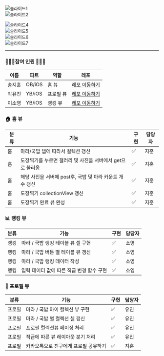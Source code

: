 

<br>

![슬라이드1](https://user-images.githubusercontent.com/60260284/99885690-41698a00-2c7a-11eb-9fed-2704d3abb0e1.png)<br>
![슬라이드2](https://user-images.githubusercontent.com/60260284/99885697-4595a780-2c7a-11eb-9f57-969b7cfff831.png)<br>

![슬라이드4](https://user-images.githubusercontent.com/60260284/99885700-46c6d480-2c7a-11eb-8513-17c0b1af56c9.png) <br>
![슬라이드5](https://user-images.githubusercontent.com/60260284/99885701-475f6b00-2c7a-11eb-8cfe-65ccf3ee5b1f.png) <br>
![슬라이드6](https://user-images.githubusercontent.com/60260284/99885702-47f80180-2c7a-11eb-80b3-93f6f8c64548.png) <br>
![슬라이드7](https://user-images.githubusercontent.com/60260284/99885703-48909800-2c7a-11eb-80a5-3408e6a4157f.png) <br>

 ---
 
### 🧑🏻‍💻참여 인원 👩🏻‍💻
|    이름  |    파트   | 역할|  레포   |
| ----    | ---- | ---- | --- |
|    송지훈  |    OB/iOS  | 홈 뷰 |[레포 이동하기](https://github.com/i-colours-u)        |
|   박유진  |   YB/iOS   |프로필 뷰| [레포 이동하기](https://github.com/brillantescene)   |
|     이소영 |   YB/iOS   |랭킹 뷰 | [레포 이동하기](https://github.com/gwajeong)  |



### 🏠 홈 뷰
|    분류  |    기능   | 구현|  담당자   |
| ----    | ---- | ---- | --- |
|    홈  |    마라/국밥 탭에 따라서 컬렉션 갱신 | ✅ | 지훈    |
|    홈   |   도장찍기를 누르면 갤러리 및 사진을 서버에서 get으로 불러옴   |✅| 지훈 |
|    홈   |   해당 사진을 서버에 post후, 국밥 및 마라 카운트 개수 갱신   |✅| 지훈 |
|    홈   |   도장찍기 collectionView 갱신   |✅| 지훈 |
|    홈   |   도장찍기 완료 뷰 완성 |✅| 지훈 |



### 📊 랭킹 뷰
|    분류  |    기능   | 구현|  담당자   |
| ----     | ---- | ---- | --- |
|    랭킹   |     마라 / 국밥 랭킹 테이블 뷰 셀 구현 | ✅ | 소영   |
|    랭킹   |   마라 / 국밥 버튼 별 테이블 뷰 갱신  |✅| 소영 |
|    랭킹   |   마라 / 국밥 랭킹 데이터 작성  |✅| 소영 |
|    랭킹   |  입력 데이터 값에 따른 직급 변경 함수 구현  |✅| 소영 |


### 👤 프로필 뷰

|    분류  |    기능   | 구현|  담당자   |
| ----     | ---- | ---- | --- |
|    프로필   |    마라 / 국밥 마이 컬렉션 뷰 구현 | ✅ | 유진   |
|    프로필   |    마라 / 국밥 별 컬렉션 셀 갱신   |✅| 유진 |
|    프로필   |   프로필 컬렉션뷰 페이징 처리   |✅| 유진 |
|    프로필   |   직급에 따른 뷰 레이아웃 분기 처리   |✅| 유진 |
|    프로필  |   카카오톡으로 친구에게 프로필 공유하기 |✅| 지훈 |


